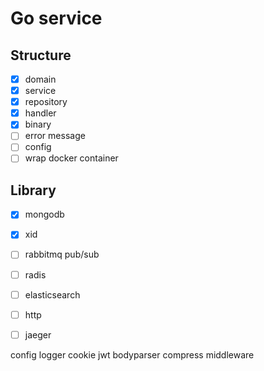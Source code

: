 # Go service

## Structure

- [x] domain 
- [x] service
- [x] repository
- [x] handler
- [x] binary
- [ ] error message
- [ ] config
- [ ] wrap docker container

## Library

- [x] mongodb
- [x] xid
- [ ] rabbitmq pub/sub
- [ ] radis
- [ ] elasticsearch
- [ ] http
- [ ] jaeger


config logger
cookie jwt
bodyparser
compress
middleware
